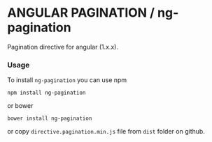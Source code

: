 # ANGULAR PAGINATION / ng-pagination

Pagination directive for angular (1.x.x).

### Usage


To install `ng-pagination` you can use npm

```
npm install ng-pagination
```

or bower

```
bower install ng-pagination
```

or copy `directive.pagination.min.js` file from `dist` folder on github.
